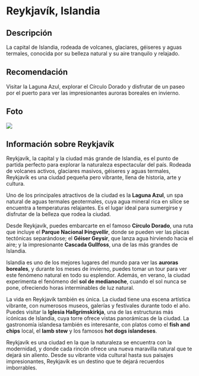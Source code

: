 # Reykjavík, Islandia
## Descripción  
La capital de Islandia, rodeada de volcanes, glaciares, géiseres y aguas termales, conocida por su belleza natural y su aire tranquilo y relajado.
## Recomendación  
Visitar la Laguna Azul, explorar el Círculo Dorado y disfrutar de un paseo por el puerto para ver las impresionantes auroras boreales en invierno.
## Foto  
![](https://media.iatiseguros.com/wp-content/uploads/2023/06/06124837/circulo-dorado-islandia-2.jpg)
## Información sobre Reykjavík  
Reykjavík, la capital y la ciudad más grande de Islandia, es el punto de partida perfecto para explorar la naturaleza espectacular del país. Rodeada de volcanes activos, glaciares masivos, géiseres y aguas termales, Reykjavík es una ciudad pequeña pero vibrante, llena de historia, arte y cultura.

Uno de los principales atractivos de la ciudad es la **Laguna Azul**, un spa natural de aguas termales geotermales, cuya agua mineral rica en sílice se encuentra a temperaturas relajantes. Es el lugar ideal para sumergirse y disfrutar de la belleza que rodea la ciudad.

Desde Reykjavík, puedes embarcarte en el famoso **Círculo Dorado**, una ruta que incluye el **Parque Nacional Þingvellir**, donde se pueden ver las placas tectónicas separándose; el **Géiser Geysir**, que lanza agua hirviendo hacia el aire; y la impresionante **Cascada Gullfoss**, una de las más grandes de Islandia.

Islandia es uno de los mejores lugares del mundo para ver las **auroras boreales**, y durante los meses de invierno, puedes tomar un tour para ver este fenómeno natural en todo su esplendor. Además, en verano, la ciudad experimenta el fenómeno del **sol de medianoche**, cuando el sol nunca se pone, ofreciendo horas interminables de luz natural.

La vida en Reykjavík también es única. La ciudad tiene una escena artística vibrante, con numerosos museos, galerías y festivales durante todo el año. Puedes visitar la **Iglesia Hallgrímskirkja**, una de las estructuras más icónicas de Islandia, cuya torre ofrece vistas panorámicas de la ciudad. La gastronomía islandesa también es interesante, con platos como el **fish and chips** local, el **lamb stew** y los famosos **hot dogs islandeses**.

Reykjavík es una ciudad en la que la naturaleza se encuentra con la modernidad, y donde cada rincón ofrece una nueva maravilla natural que te dejará sin aliento. Desde su vibrante vida cultural hasta sus paisajes impresionantes, Reykjavík es un destino que te dejará recuerdos imborrables.
